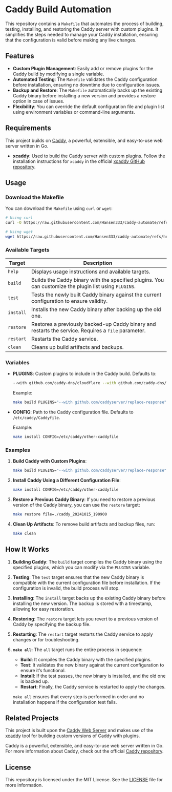 # Caddy Build Automation

This repository contains a `Makefile` that automates the process of building, testing, installing, and restoring the Caddy server with custom plugins. It simplifies the steps needed to manage your Caddy installation, ensuring that the configuration is valid before making any live changes.

## Features

- **Custom Plugin Management**: Easily add or remove plugins for the Caddy build by modifying a single variable.
- **Automated Testing**: The `Makefile` validates the Caddy configuration before installation, ensuring no downtime due to configuration issues.
- **Backup and Restore**: The `Makefile` automatically backs up the existing Caddy binary before installing a new version and provides a restore option in case of issues.
- **Flexibility**: You can override the default configuration file and plugin list using environment variables or command-line arguments.

## Requirements

This project builds on [Caddy](https://github.com/caddyserver/caddy), a powerful, extensible, and easy-to-use web server written in Go.

- **xcaddy**: Used to build the Caddy server with custom plugins. Follow the installation instructions for `xcaddy` in the official [xcaddy GitHub repository](https://github.com/caddyserver/xcaddy?tab=readme-ov-file#install).

## Usage

### Download the Makefile

You can download the `Makefile` using `curl` or `wget`:

```bash
# Using curl
curl -O https://raw.githubusercontent.com/Hansen333/caddy-automate/refs/heads/main/Makefile
```

```bash
# Using wget
wget https://raw.githubusercontent.com/Hansen333/caddy-automate/refs/heads/main/Makefile
```

### Available Targets

| Target      | Description                                                                                          |
|-------------|------------------------------------------------------------------------------------------------------|
| `help`      | Displays usage instructions and available targets.                                                    |
| `build`     | Builds the Caddy binary with the specified plugins. You can customize the plugin list using `PLUGINS`.|
| `test`      | Tests the newly built Caddy binary against the current configuration to ensure validity.              |
| `install`   | Installs the new Caddy binary after backing up the old one.                                           |
| `restore`   | Restores a previously backed-up Caddy binary and restarts the service. Requires a `file` parameter.   |
| `restart`   | Restarts the Caddy service.                                                                           |
| `clean`     | Cleans up build artifacts and backups.                                                                |

### Variables

- **PLUGINS**: Custom plugins to include in the Caddy build. Defaults to:
  ```bash
  --with github.com/caddy-dns/cloudflare --with github.com/caddy-dns/route53 --with github.com/caddyserver/replace-response
  ```
  
  Example:
  ```bash
  make build PLUGINS="--with github.com/caddyserver/replace-response"
  ```

- **CONFIG**: Path to the Caddy configuration file. Defaults to `/etc/caddy/Caddyfile`.

  Example:
  ```bash
  make install CONFIG=/etc/caddy/other-caddyfile
  ```

### Examples

1. **Build Caddy with Custom Plugins**:
   ```bash
   make build PLUGINS="--with github.com/caddyserver/replace-response"
   ```

2. **Install Caddy Using a Different Configuration File**:
   ```bash
   make install CONFIG=/etc/caddy/other-caddyfile
   ```

3. **Restore a Previous Caddy Binary**:
   If you need to restore a previous version of the Caddy binary, you can use the `restore` target:

   ```bash
   make restore file=./caddy_20241015_190900
   ```

4. **Clean Up Artifacts**:
   To remove build artifacts and backup files, run:
   ```bash
   make clean
   ```

## How It Works

1. **Building Caddy**:
   The `build` target compiles the Caddy binary using the specified plugins, which you can modify via the `PLUGINS` variable.

2. **Testing**:
   The `test` target ensures that the new Caddy binary is compatible with the current configuration file before installation. If the configuration is invalid, the build process will stop.

3. **Installing**:
   The `install` target backs up the existing Caddy binary before installing the new version. The backup is stored with a timestamp, allowing for easy restoration.

4. **Restoring**:
   The `restore` target lets you revert to a previous version of Caddy by specifying the backup file.

5. **Restarting**:
   The `restart` target restarts the Caddy service to apply changes or for troubleshooting.

6. **`make all`:**
   The `all` target runs the entire process in sequence: 
   
   - **Build**: It compiles the Caddy binary with the specified plugins.
   - **Test**: It validates the new binary against the current configuration to ensure it’s functional.
   - **Install**: If the test passes, the new binary is installed, and the old one is backed up.
   - **Restart**: Finally, the Caddy service is restarted to apply the changes.
   
   `make all` ensures that every step is performed in order and no installation happens if the configuration test fails.

## Related Projects

This project is built upon the [Caddy Web Server](https://github.com/caddyserver/caddy) and makes use of the [xcaddy](https://github.com/caddyserver/xcaddy) tool for building custom versions of Caddy with plugins.

Caddy is a powerful, extensible, and easy-to-use web server written in Go. For more information about Caddy, check out the official [Caddy repository](https://github.com/caddyserver/caddy).

## License

This repository is licensed under the MIT License. See the [LICENSE](LICENSE) file for more information.


